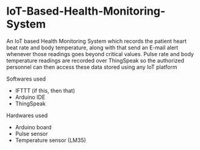 # IoT-Based-Health-Monitoring-System
An IoT based Health Monitoring System which records the patient  heart beat rate and body temperature, along with that send an E-mail alert whenever those  readings goes beyond critical values. Pulse rate and body temperature readings are recorded  over ThingSpeak so the authorized personnel can then access these data stored using any IoT  platform

Softwares used
<ul>
  <li>IFTTT (if this, then that)</li>
  <li>Arduino IDE</li>
  <li>ThingSpeak</li>
</ul>
Hardwares used
<ul>
  <li>Arduino board</li>
  <liESP8266E</li>
  <li>Pulse sensor</li>
  <li>Temperature sensor (LM35)</li>
</ul>
